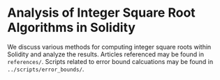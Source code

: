 # Analysis of Integer Square Root Algorithms in Solidity

We discuss various methods for computing integer square roots
within Solidity and analyze the results.
Articles referenced may be found in `references/`.
Scripts related to error bound calcuations may be found in
`../scripts/error_bounds/`.

